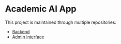 # Academic AI App

This project is maintained through multiple repositories:
- [Backend](https://github.com/Ajju-kld/Academic-AI-backend)
- [Admin Interface](https://github.com/the3plet/academic-ai-admin)
